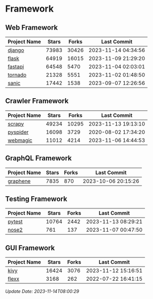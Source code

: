 # Framework

## Web Framework
| Project Name | Stars | Forks | Last Commit |
| ------------ | ----- | ----- | ----------- |
| [django](https://github.com/django/django) | 73983 | 30426 | 2023-11-14 04:34:56 |
| [flask](https://github.com/pallets/flask) | 64919 | 16015 | 2023-11-09 21:29:20 |
| [fastapi](https://github.com/tiangolo/fastapi) | 64548 | 5470 | 2023-11-04 02:03:01 |
| [tornado](https://github.com/tornadoweb/tornado) | 21328 | 5551 | 2023-11-02 01:48:50 |
| [sanic](https://github.com/sanic-org/sanic) | 17442 | 1538 | 2023-09-07 12:26:56 |

## Crawler Framework
| Project Name | Stars | Forks | Last Commit |
| ------------ | ----- | ----- | ----------- |
| [scrapy](https://github.com/scrapy/scrapy) | 49234 | 10295 | 2023-11-13 19:13:10 |
| [pyspider](https://github.com/binux/pyspider) | 16098 | 3729 | 2020-08-02 17:34:20 |
| [webmagic](https://github.com/code4craft/webmagic) | 11012 | 4214 | 2023-11-06 14:44:53 |

## GraphQL Framework
| Project Name | Stars | Forks | Last Commit |
| ------------ | ----- | ----- | ----------- |
| [graphene](https://github.com/graphql-python/graphene) | 7835 | 870 | 2023-10-06 20:15:26 |

## Testing Framework
| Project Name | Stars | Forks | Last Commit |
| ------------ | ----- | ----- | ----------- |
| [pytest](https://github.com/pytest-dev/pytest) | 10764 | 2442 | 2023-11-13 08:29:21 |
| [nose2](https://github.com/nose-devs/nose2) | 761 | 137 | 2023-11-07 00:47:50 |

## GUI Framework
| Project Name | Stars | Forks | Last Commit |
| ------------ | ----- | ----- | ----------- |
| [kivy](https://github.com/kivy/kivy) | 16424 | 3076 | 2023-11-12 15:16:51 |
| [flexx](https://github.com/flexxui/flexx) | 3168 | 262 | 2022-07-22 16:41:15 |

*Update Date: 2023-11-14T08:00:29*